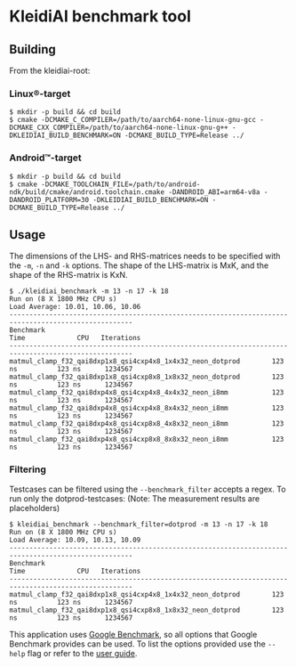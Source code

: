 <!--
    SPDX-FileCopyrightText: Copyright 2024 Arm Limited and/or its affiliates <open-source-office@arm.com>

    SPDX-License-Identifier: Apache-2.0
-->

# KleidiAI benchmark tool

## Building

From the kleidiai-root:

### Linux®-target

```
$ mkdir -p build && cd build
$ cmake -DCMAKE_C_COMPILER=/path/to/aarch64-none-linux-gnu-gcc -DCMAKE_CXX_COMPILER=/path/to/aarch64-none-linux-gnu-g++ -DKLEIDIAI_BUILD_BENCHMARK=ON -DCMAKE_BUILD_TYPE=Release ../
```

### Android™-target

```
$ mkdir -p build && cd build
$ cmake -DCMAKE_TOOLCHAIN_FILE=/path/to/android-ndk/build/cmake/android.toolchain.cmake -DANDROID_ABI=arm64-v8a -DANDROID_PLATFORM=30 -DKLEIDIAI_BUILD_BENCHMARK=ON -DCMAKE_BUILD_TYPE=Release ../
```

## Usage

The dimensions of the LHS- and RHS-matrices needs to be specified with the `-m`, `-n` and `-k` options.
The shape of the LHS-matrix is MxK, and the shape of the RHS-matrix is KxN.

```
$ ./kleidiai_benchmark -m 13 -n 17 -k 18
Run on (8 X 1800 MHz CPU s)
Load Average: 10.01, 10.06, 10.06
-----------------------------------------------------------------------------------------------------
Benchmark                                                           Time             CPU   Iterations
-----------------------------------------------------------------------------------------------------
matmul_clamp_f32_qai8dxp1x8_qsi4cxp4x8_1x4x32_neon_dotprod        123 ns          123 ns      1234567
matmul_clamp_f32_qai8dxp1x8_qsi4cxp8x8_1x8x32_neon_dotprod        123 ns          123 ns      1234567
matmul_clamp_f32_qai8dxp4x8_qsi4cxp4x8_4x4x32_neon_i8mm           123 ns          123 ns      1234567
matmul_clamp_f32_qai8dxp4x8_qsi4cxp4x8_8x4x32_neon_i8mm           123 ns          123 ns      1234567
matmul_clamp_f32_qai8dxp4x8_qsi4cxp8x8_4x8x32_neon_i8mm           123 ns          123 ns      1234567
matmul_clamp_f32_qai8dxp4x8_qsi4cxp8x8_8x8x32_neon_i8mm           123 ns          123 ns      1234567
```

### Filtering

Testcases can be filtered using the `--benchmark_filter` accepts a regex. To run only the dotprod-testcases:
(Note: The measurement results are placeholders)

```
$ kleidiai_benchmark --benchmark_filter=dotprod -m 13 -n 17 -k 18
Run on (8 X 1800 MHz CPU s)
Load Average: 10.09, 10.13, 10.09
-----------------------------------------------------------------------------------------------------
Benchmark                                                           Time             CPU   Iterations
-----------------------------------------------------------------------------------------------------
matmul_clamp_f32_qai8dxp1x8_qsi4cxp4x8_1x4x32_neon_dotprod        123 ns          123 ns      1234567
matmul_clamp_f32_qai8dxp1x8_qsi4cxp8x8_1x8x32_neon_dotprod        123 ns          123 ns      1234567
```

This application uses [Google Benchmark](https://github.com/google/benchmark), so all options that Google Benchmark provides can be used.
To list the options provided use the `--help` flag or refer to the [user guide](https://github.com/google/benchmark/blob/main/docs/user_guide.md).

